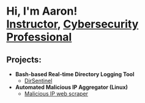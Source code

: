 <h1>Hi, I'm Aaron! <br/><a href="https://www.linkedin.com/in/aaronfitzpatrick-itsec">Instructor</a>, <a href="https://www.linkedin.com/in/aaronfitzpatrick-itsec/">Cybersecurity Professional</a>

<h2>Projects:</h2>

- <b>Bash-based Real-time Directory Logging Tool</b>
  - [DirSentinel](https://github.com/Aaroncycycy/DirSentinel)
- <b>Automated Malicious IP Aggregator (Linux) </b>
  - [Malicious IP web scraper](https://github.com/Aaroncycycy/MalIPull) <b><i></b></i>

